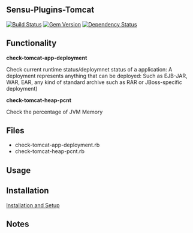 ## Sensu-Plugins-Tomcat

[![Build Status](https://travis-ci.org/sensu-plugins/sensu-plugins-tomcat.svg?branch=master)](https://travis-ci.org/sensu-plugins/sensu-plugins-tomcat)
[![Gem Version](https://badge.fury.io/rb/sensu-plugins-tomcat.svg)](http://badge.fury.io/rb/sensu-plugins-tomcat)
[![Dependency Status](https://gemnasium.com/sensu-plugins/sensu-plugins-tomcat.svg)](https://gemnasium.com/sensu-plugins/sensu-plugins-tomcat)

## Functionality

**check-tomcat-app-deployment**

Check current runtime status/deploymnet status of a application:
  A deployment represents anything that can be deployed:
  Such as EJB-JAR, WAR, EAR, any kind of standard archive such as RAR or JBoss-specific deployment)

**check-tomcat-heap-pcnt**

Check the percentage of JVM Memory

## Files
 * check-tomcat-app-deployment.rb
 * check-tomcat-heap-pcnt.rb

## Usage

## Installation

[Installation and Setup](http://sensu-plugins.io/docs/installation_instructions.html)

## Notes
